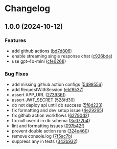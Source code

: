 # Changelog

## 1.0.0 (2024-10-12)


### Features

* add github actions ([bd7d806](https://github.com/theponti/rocco-api/commit/bd7d806a7a1b03a260921126fe8c75cd3915fc4e))
* enable streaming single response chat ([c926bde](https://github.com/theponti/rocco-api/commit/c926bde06ff6b2bbd6efbf321f2f9f297f0b6535))
* use gpt-4o-mini ([cfe6268](https://github.com/theponti/rocco-api/commit/cfe6268a69b0e592c0b0ee6ff51ee922ef53aeba))


### Bug Fixes

* add missing github action configs ([5499556](https://github.com/theponti/rocco-api/commit/5499556f5f170307c1a2183e7d8936d9dbe1fc5d))
* add RequestWithSession ([ebf6537](https://github.com/theponti/rocco-api/commit/ebf6537593308e22d89a7ffa861ac2364e0ba7ee))
* assert APP_URL ([273936f](https://github.com/theponti/rocco-api/commit/273936f4c9ba3336c712c7b24b06991e99daf52c))
* assert JWT_SECRET ([528fd30](https://github.com/theponti/rocco-api/commit/528fd30c584a38fc3fe7861fe0311d6c432957d4))
* do not deploy api until db success ([5f8d223](https://github.com/theponti/rocco-api/commit/5f8d2236637f2b44764da6b12e248db8f44a9716))
* fix formatting and dev setup issue ([4e29265](https://github.com/theponti/rocco-api/commit/4e29265ba755846b7f1fae8ee021d32c9bb947e5))
* fix github action workflows ([62790d2](https://github.com/theponti/rocco-api/commit/62790d23c8871d5e520a91f3a4633d8ff6580a44))
* fix null userId in db schema ([3c072b4](https://github.com/theponti/rocco-api/commit/3c072b4fd9c038a659581bbe5f598b8a2866f3df))
* lint and formatting issues ([097b42f](https://github.com/theponti/rocco-api/commit/097b42f6efebced80c31331bb87f190d8c258604))
* prevent double action runs ([324e460](https://github.com/theponti/rocco-api/commit/324e460da3e98eebc04d24aae56d5b331b226f86))
* remove console.log ([7f5ac7b](https://github.com/theponti/rocco-api/commit/7f5ac7b28cab10319bf17de9635b293a4f3746b9))
* suppress any in tests ([343b932](https://github.com/theponti/rocco-api/commit/343b932cf2588217db53bb66a81917061782faab))

